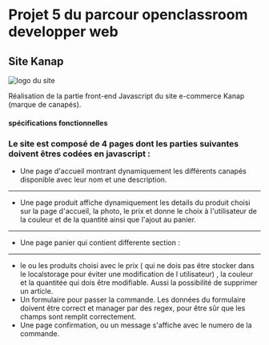 # Projet 5 du parcour openclassroom developper web

## **Site Kanap**

![logo du site](https://github.com/vixxxaz/P5-Dev-Web-Kanap/blob/master/front/images/logo.png)

Réalisation de la partie front-end Javascript du site e-commerce Kanap (marque de canapés).

#### **spécifications fonctionnelles**

### Le site est composé de 4 pages dont les parties suivantes doivent êtres codées en javascript :

- Une page d'accueil montrant dynamiquement les différents canapés disponible avec leur nom et une description.
- ----------------
- Une page produit affiche dynamiquement les details du produit choisi sur la page d'accueil, la photo, le prix et donne le choix à l'utilisateur de la couleur et de la quantité ainsi que l'ajout au panier.
- ---------------
- Une page panier qui contient differente section :
- ---------------------------
  - le ou les produits choisi avec le prix ( qui ne dois pas être stocker dans le localstorage pour éviter une modification de l utilisateur) , la couleur et la quantitée qui dois être modifiable. Aussi la possibilité de supprimer un article.
  - Un formulaire pour passer la commande. Les données du formulaire doivent être correct et manager par des regex, pour être sûr que les champs sont remplit correctement.
- Une page confirmation, ou un message s'affiche avec le numero de la commande.







